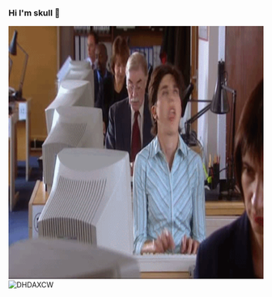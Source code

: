 ### Hi I'm skull 👋
<img src="https://github.com/DHDAXCW/DHDAXCW/blob/main/home1.gif" width=100% height="500"></img>
![DHDAXCW](https://github-readme-stats.vercel.app/api?username=DHDAXCW&hide=issues&hide_title=true&include_all_commits=true&bg_color=30,e96443,904e95&title_color=fff&text_color=fff)

